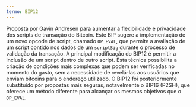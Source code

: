 ```yaml
---
termo: BIP12
---
```


Proposta por Gavin Andresen para aumentar a flexibilidade e privacidade dos scripts de transação do Bitcoin. Este BIP sugere a implementação de um novo opcode de script, chamado `OP_EVAL`, que permite a avaliação de um script contido nos dados de um `scriptSig` durante o processo de validação da transação. A principal modificação do BIP12 é permitir a inclusão de um script dentro de outro script. Esta técnica possibilita a criação de condições mais complexas que podem ser verificadas no momento do gasto, sem a necessidade de revelá-las aos usuários que enviam bitcoins para o endereço utilizado. O BIP12 foi posteriormente substituído por propostas mais seguras, notavelmente o BIP16 (P2SH), que oferece um método diferente para alcançar os mesmos objetivos que o `OP_EVAL`.